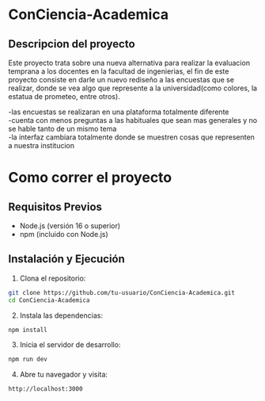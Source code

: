 # ConCiencia-Academica

## Descripcion del proyecto
Este proyecto trata sobre una nueva alternativa para realizar la evaluacion temprana a los docentes en la facultad de ingenierias, el fin de este proyecto consiste en darle un nuevo rediseño a las encuestas que se realizar, donde se vea algo que represente a la universidad(como colores, la estatua de prometeo, entre otros).

-las encuestas se realizaran en una plataforma totalmente diferente <br>
-cuenta con menos preguntas a las habituales que sean mas generales y no se hable tanto de un mismo tema <br>
-la interfaz cambiara totalmente donde se muestren cosas que representen a nuestra institucion<br>

# Como correr el proyecto


## Requisitos Previos
- Node.js (versión 16 o superior)
- npm (incluido con Node.js)

## Instalación y Ejecución

1. Clona el repositorio:
```bash
git clone https://github.com/tu-usuario/ConCiencia-Academica.git
cd ConCiencia-Academica
```

2. Instala las dependencias:
```bash
npm install
```

3. Inicia el servidor de desarrollo:
```bash
npm run dev
```

4. Abre tu navegador y visita:
```
http://localhost:3000
```

